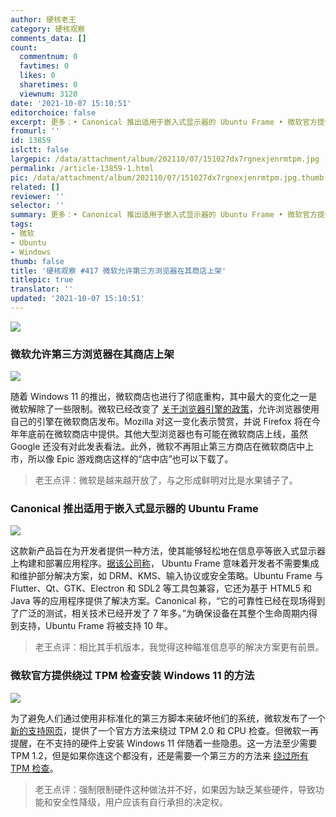 ```yaml
---
author: 硬核老王
category: 硬核观察
comments_data: []
count:
  commentnum: 0
  favtimes: 0
  likes: 0
  sharetimes: 0
  viewnum: 3120
date: '2021-10-07 15:10:51'
editorchoice: false
excerpt: 更多：• Canonical 推出适用于嵌入式显示器的 Ubuntu Frame • 微软官方提供绕过 TPM 检查安装 Windows 11 的方法
fromurl: ''
id: 13859
islctt: false
largepic: /data/attachment/album/202110/07/151027dx7rgnexjenrmtpm.jpg
permalink: /article-13859-1.html
pic: /data/attachment/album/202110/07/151027dx7rgnexjenrmtpm.jpg.thumb.jpg
related: []
reviewer: ''
selector: ''
summary: 更多：• Canonical 推出适用于嵌入式显示器的 Ubuntu Frame • 微软官方提供绕过 TPM 检查安装 Windows 11 的方法
tags:
- 微软
- Ubuntu
- Windows
thumb: false
title: '硬核观察 #417 微软允许第三方浏览器在其商店上架'
titlepic: true
translator: ''
updated: '2021-10-07 15:10:51'
---
```


![](/data/attachment/album/202110/07/151027dx7rgnexjenrmtpm.jpg)


### 微软允许第三方浏览器在其商店上架


![](/data/attachment/album/202110/07/150703znt59lgc5mhz0cm8.jpg)


随着 Windows 11 的推出，微软商店也进行了彻底重构，其中最大的变化之一是微软解除了一些限制。微软已经改变了 [关于浏览器引擎的政策](https://news.softpedia.com/news/mozilla-firefox-to-launch-in-the-windows-11-store-534163.shtml)，允许浏览器使用自己的引擎在微软商店发布。Mozilla 对这一变化表示赞赏，并说 Firefox 将在今年年底前在微软商店中提供。其他大型浏览器也有可能在微软商店上线，虽然 Google 还没有对此发表看法。此外，微软不再阻止第三方商店在微软商店中上市，所以像 Epic 游戏商店这样的“店中店”也可以下载了。



> 
> 老王点评：微软是越来越开放了，与之形成鲜明对比是水果铺子了。
> 
> 
> 


### Canonical 推出适用于嵌入式显示器的 Ubuntu Frame


![](/data/attachment/album/202110/07/150738n2mm03irqyeihmhh.jpg)


这款新产品旨在为开发者提供一种方法，使其能够轻松地在信息亭等嵌入式显示器上构建和部署应用程序。[据该公司称](https://ubuntu.com/blog/canonical-launches-ubuntu-frame-the-foundation-for-embedded-displays)， Ubuntu Frame 意味着开发者不需要集成和维护部分解决方案，如 DRM、KMS、输入协议或安全策略。Ubuntu Frame 与 Flutter、Qt、GTK、Electron 和 SDL2 等工具包兼容，它还为基于 HTML5 和 Java 等的应用程序提供了解决方案。Canonical 称，“它的可靠性已经在现场得到了广泛的测试，相关技术已经开发了 7 年多。”为确保设备在其整个生命周期内得到支持，Ubuntu Frame 将被支持 10 年。



> 
> 老王点评：相比其手机版本，我觉得这种瞄准信息亭的解决方案更有前景。
> 
> 
> 


### 微软官方提供绕过 TPM 检查安装 Windows 11 的方法


![](/data/attachment/album/202110/07/151037wapj4vo74kojke3h.jpg)


为了避免人们通过使用非标准化的第三方脚本来破坏他们的系统，微软发布了一个 [新的支持网页](https://support.microsoft.com/en-us/windows/ways-to-install-windows-11-e0edbbfb-cfc5-4011-868b-2ce77ac7c70e)，提供了一个官方方法来绕过 TPM 2.0 和 CPU 检查。但微软一再提醒，在不支持的硬件上安装 Windows 11 伴随着一些隐患。这一方法至少需要 TPM 1.2，但是如果你连这个都没有，还是需要一个第三方的方法来 [绕过所有 TPM 检查](https://gist.github.com/AveYo/c74dc774a8fb81a332b5d65613187b15)。



> 
> 老王点评：强制限制硬件这种做法并不好，如果因为缺乏某些硬件，导致功能和安全性降级，用户应该有自行承担的决定权。
> 
> 
>